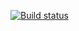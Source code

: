 [![Build status](https://ci.appveyor.com/api/projects/status/ymhwnp712v984eug?svg=true)](https://ci.appveyor.com/project/NechayDanil/selenide1)
